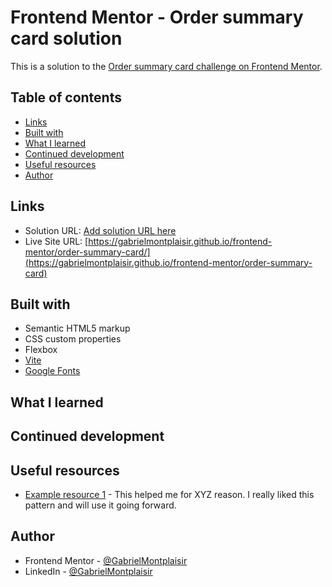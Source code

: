 # Frontend Mentor - Order summary card solution

This is a solution to the [Order summary card challenge on Frontend Mentor](https://www.frontendmentor.io/challenges/order-summary-component-QlPmajDUj).

## Table of contents

- [Links](#links)
- [Built with](#built-with)
- [What I learned](#what-i-learned)
- [Continued development](#continued-development)
- [Useful resources](#useful-resources)
- [Author](#author)

## Links

- Solution URL: [Add solution URL here](https://your-solution-url.com)
- Live Site URL: [https://gabrielmontplaisir.github.io/frontend-mentor/order-summary-card/](https://gabrielmontplaisir.github.io/frontend-mentor/order-summary-card)

## Built with

- Semantic HTML5 markup
- CSS custom properties
- Flexbox
- [Vite](https://vitejs.dev/)
- [Google Fonts](https://fonts.google.com/)

## What I learned

## Continued development

## Useful resources

- [Example resource 1](https://www.example.com) - This helped me for XYZ reason. I really liked this pattern and will use it going forward.

## Author

- Frontend Mentor - [@GabrielMontplaisir](https://www.frontendmentor.io/profile/GabrielMontplaisir)
- LinkedIn - [@GabrielMontplaisir](https://www.linkedin.com/in/gabriel-montplaisir/)
